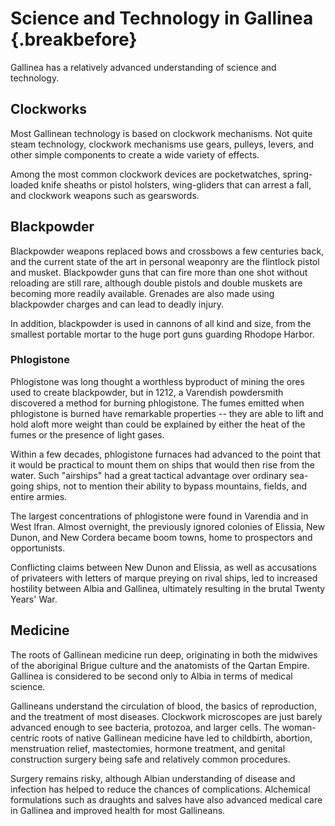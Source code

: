 # Science and Technology in Gallinea {.breakbefore}

Gallinea has a relatively advanced understanding of science and technology.

## Clockworks

Most Gallinean technology is based on clockwork mechanisms. Not quite steam
technology, clockwork mechanisms use gears, pulleys, levers, and other simple
components to create a wide variety of effects.

Among the most common clockwork devices are pocketwatches, spring-loaded knife
sheaths or pistol holsters, wing-gliders that can arrest a fall, and clockwork
weapons such as gearswords.

## Blackpowder

Blackpowder weapons replaced bows and crossbows a few centuries back, and the
current state of the art in personal weaponry are the flintlock pistol and musket. 
Blackpowder guns that can fire more than one shot without reloading are still
rare, although double pistols and double muskets are becoming more readily
available. Grenades are also made using blackpowder charges and can lead to
deadly injury.

In addition, blackpowder is used in cannons of all kind and size, from the smallest
portable mortar to the huge port guns guarding Rhodope Harbor.

### Phlogistone

Phlogistone was long thought a worthless byproduct of mining the ores used to create
blackpowder, but in 1212, a Varendish powdersmith discovered a method for burning
phlogistone. The fumes emitted when phlogistone is burned have remarkable properties --
they are able to lift and hold aloft more weight than could be explained by either the
heat of the fumes or the presence of light gases.

Within a few decades, phlogistone furnaces had advanced to the point that it would
be practical to mount them on ships that would then rise from the water. Such "airships"
had a great tactical advantage over ordinary sea-going ships, not to mention their
ability to bypass mountains, fields, and entire armies.

The largest concentrations of phlogistone were found in Varendia and in West Ifran.
Almost overnight, the previously ignored colonies of Elissia, New Dunon, and New Cordera became
boom towns, home to prospectors and opportunists.

Conflicting claims between New Dunon and Elissia, as well as accusations of privateers
with letters of marque preying on rival ships, led to increased hostility between Albia
and Gallinea, ultimately resulting in the brutal Twenty Years' War.

## Medicine

The roots of Gallinean medicine run deep, originating in both the midwives of the aboriginal
Brigue culture and the anatomists of the Qartan Empire. Gallinea is considered to be
second only to Albia in terms of medical science.

Gallineans understand the circulation of blood, the basics of reproduction, and the
treatment of most diseases. Clockwork microscopes are just barely advanced enough to
see bacteria, protozoa, and larger cells. The woman-centric roots of native Gallinean
medicine have led to childbirth, abortion, menstruation relief, mastectomies, hormone
treatment, and genital construction surgery being safe and relatively common procedures.

Surgery remains risky, although Albian understanding of disease and infection has helped
to reduce the chances of complications. Alchemical formulations such as draughts and
salves have also advanced medical care in Gallinea and improved health for most Gallineans.


